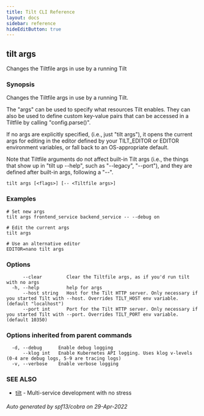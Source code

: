 ```yaml
---
title: Tilt CLI Reference
layout: docs
sidebar: reference
hideEditButton: true
---
```

## tilt args

Changes the Tiltfile args in use by a running Tilt

### Synopsis

Changes the Tiltfile args in use by a running Tilt.

The "args" can be used to specify what resources Tilt enables. They can also 
be used to define custom key-value pairs that can be accessed in a Tiltfile
by calling "config.parse()".

If no args are explicitly specified, (i.e., just "tilt args"), it opens the current args for editing in
the editor defined by your TILT_EDITOR or EDITOR environment variables, or fall back to
an OS-appropriate default.

Note that Tiltfile arguments do not affect built-in Tilt args (i.e., the things that show up in "tilt up --help", such as "--legacy", "--port"), and they
are defined after built-in args, following a "--".

```
tilt args [<flags>] [-- <Tiltfile args>]
```

### Examples

```
# Set new args
tilt args frontend_service backend_service -- --debug on

# Edit the current args
tilt args

# Use an alternative editor
EDITOR=nano tilt args
```

### Options

```
      --clear         Clear the Tiltfile args, as if you'd run tilt with no args
  -h, --help          help for args
      --host string   Host for the Tilt HTTP server. Only necessary if you started Tilt with --host. Overrides TILT_HOST env variable. (default "localhost")
      --port int      Port for the Tilt HTTP server. Only necessary if you started Tilt with --port. Overrides TILT_PORT env variable. (default 10350)
```

### Options inherited from parent commands

```
  -d, --debug      Enable debug logging
      --klog int   Enable Kubernetes API logging. Uses klog v-levels (0-4 are debug logs, 5-9 are tracing logs)
  -v, --verbose    Enable verbose logging
```

### SEE ALSO

* [tilt](tilt.html)	 - Multi-service development with no stress

###### Auto generated by spf13/cobra on 29-Apr-2022
